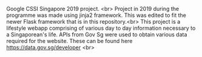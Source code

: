 Google CSSI Singapore 2019 project. <br\>
Project in 2019 during the programme was made using jinja2 framework. This was edited to fit the newer Flask framework that is in this repository.<br\>
This project is a lifestyle webapp comprising of various day to day information necessary to a Singaporean's life. APIs from Gov Sg were used to obtain various data required for the website. These can be found here https://data.gov.sg/developer <br\>

